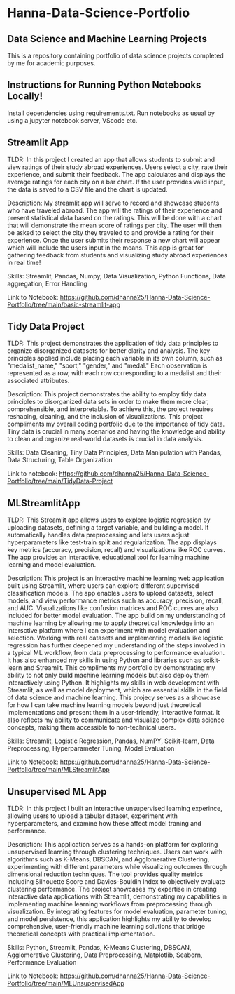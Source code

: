 # Hanna-Data-Science-Portfolio

## Data Science and Machine Learning Projects
This is a repository containing portfolio of data science projects completed by me for academic purposes. 

## Instructions for Running Python Notebooks Locally!
Install dependencies using requirements.txt.
Run notebooks as usual by using a jupyter notebook server, VScode etc.

## Streamlit App 
TLDR: In this project I created an app that allows students to submit and view ratings of their study abroad experiences. Users select a city, rate their experience, and submit their feedback. The app calculates and displays the average ratings for each city on a bar chart. If the user provides valid input, the data is saved to a CSV file and the chart is updated. 

Description: My streamlit app will serve to record and showcase students who have traveled abroad. The app will the ratings of their experience and present statistical data based on the ratings. This will be done with a chart that will demonstrate the mean score of ratings per city. The user will then be asked to select the city they traveled to and provide a rating for their experience. Once the user submits their response a new chart will appear which will include the users input in the means. This app is great for gathering feedback from students and visualizing study abroad experiences in real time!

Skills: Streamlit, Pandas, Numpy, Data Visualization, Python Functions, Data aggregation, Error Handling

Link to Notebook: https://github.com/dhanna25/Hanna-Data-Science-Portfolio/tree/main/basic-streamlit-app

## Tidy Data Project 
TLDR: This project demonstrates the application of tidy data principles to organize disorganized datasets for better clarity and analysis. The key principles applied include placing each variable in its own column, such as "medalist_name," "sport," "gender," and "medal." Each observation is represented as a row, with each row corresponding to a medalist and their associated attributes.

Description: This project demonstrates the ability to employ tidy data principles to disorganized data sets in order to make them more clear, comprehensible, and interpretable. To achieve this, the project requires reshaping, cleaning, and the inclusion of visualizations. This project compliments my overall coding portfolio due to the importance of tidy data. Tiny data is crucial in many scenarios and having the knowledge and ability to clean and organize real-world datasets is crucial in data analysis.

Skills: Data Cleaning, Tiny Data Principles, Data Manipulation with Pandas, Data Structuring, Table Organization

Link to notebook: https://github.com/dhanna25/Hanna-Data-Science-Portfolio/tree/main/TidyData-Project

## MLStreamlitApp 
TLDR: This Streamlit app allows users to explore logistic regression by uploading datasets, defining a target variable, and building a model. It automatically handles data preprocessing and lets users adjust hyperparameters like test-train split and regularization. The app displays key metrics (accuracy, precision, recall) and visualizations like ROC curves. The app provides an interactive, educational tool for learning machine learning and model evaluation.

Description: This project is an interactive machine learning web application built using Streamlit, where users can explore different supervised classification models. The app enables users to upload datasets, select models, and view performance metrics such as accuracy, precision, recall, and AUC. Visualizations like confusion matrices and ROC curves are also included for better model evaluation. The app build on my understanding of machine learning by allowing me to apply theoretical knowledge into an intersctive platform where I can experiment with model evaluation and selection. Working with real datasets and implementing models like logistic regression has further deepened my understanding of the steps involved in a typical ML workflow, from data preprocessing to performance evaluation. It has also enhanced my skills in using Python and libraries such as scikit-learn and Streamlit. This compliments my portfolio by demonstrating my ability to not only build machine learning models but also deploy them interactively using Python. It highlights my skills in web development with Streamlit, as well as model deployment, which are essential skills in the field of data science and machine learning. This projecy serves as a showcase for how I can take machine learning models beyond just theoretical implementations and present them in a user-friendly, interactive format. It also reflects my ability to communicate and visualize complex data science concepts, making them accessible to non-technical users.

Skills: Streamlit, Logistic Regression, Pandas, NumPY, Scikit-learn, Data Preprocessing, Hyperparameter Tuning, Model Evaluation

Link to Notebook: https://github.com/dhanna25/Hanna-Data-Science-Portfolio/tree/main/MLStreamlitApp

## Unsupervised ML App
TLDR: In this project I built an interactive unsupervised learning experince, allowing users to upload a tabular dataset, experiment with hyperparameters, and examine how these affect model traning and performance. 

Description: This application serves as a hands-on platform for exploring unsupervised learning through clustering techniques. Users can work with algorithms such as K-Means, DBSCAN, and Agglomerative Clustering, experimenting with different parameters while visualizing outcomes through dimensional reduction techniques. The tool provides quality metrics including Silhouette Score and Davies-Bouldin Index to objectively evaluate clustering performance.
The project showcases my expertise in creating interactive data applications with Streamlit, demonstrating my capabilities in implementing machine learning workflows from preprocessing through visualization. By integrating features for model evaluation, parameter tuning, and model persistence, this application highlights my ability to develop comprehensive, user-friendly machine learning solutions that bridge theoretical concepts with practical implementation.

Skills: Python, Streamlit, Pandas, K-Means Clustering, DBSCAN, Agglomerative Clustering, Data Preprocessing, Matplotlib, Seaborn, Performance Evaluation

Link to Notebook: https://github.com/dhanna25/Hanna-Data-Science-Portfolio/tree/main/MLUnsupervisedApp


